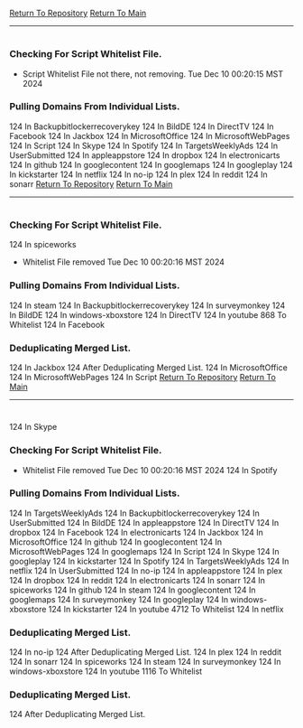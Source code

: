[Return To Repository](https://github.com/DigitalWarrior/piholeparser/)
[Return To Main](https://github.com/DigitalWarrior/piholeparser/blob/master/RecentRunLogs/Mainlog.md)
____________________________________
# 
### Checking For Script Whitelist File.
* Script Whitelist File not there, not removing. Tue Dec 10 00:20:15 MST 2024
### Pulling Domains From Individual Lists.
124 In Backupbitlockerrecoverykey
124 In BildDE
124 In DirectTV
124 In Facebook
124 In Jackbox
124 In MicrosoftOffice
124 In MicrosoftWebPages
124 In Script
124 In Skype
124 In Spotify
124 In TargetsWeeklyAds
124 In UserSubmitted
124 In appleappstore
124 In dropbox
124 In electronicarts
124 In github
124 In googlecontent
124 In googlemaps
124 In googleplay
124 In kickstarter
124 In netflix
124 In no-ip
124 In plex
124 In reddit
124 In sonarr
[Return To Repository](https://github.com/DigitalWarrior/piholeparser/)
[Return To Main](https://github.com/DigitalWarrior/piholeparser/blob/master/RecentRunLogs/Mainlog.md)
____________________________________
# 
### Checking For Script Whitelist File.
124 In spiceworks
* Whitelist File removed Tue Dec 10 00:20:16 MST 2024
### Pulling Domains From Individual Lists.
124 In steam
124 In Backupbitlockerrecoverykey
124 In surveymonkey
124 In BildDE
124 In windows-xboxstore
124 In DirectTV
124 In youtube
868 To Whitelist
124 In Facebook
### Deduplicating Merged List.
124 In Jackbox
124 After Deduplicating Merged List.
124 In MicrosoftOffice
124 In MicrosoftWebPages
124 In Script
[Return To Repository](https://github.com/DigitalWarrior/piholeparser/)
[Return To Main](https://github.com/DigitalWarrior/piholeparser/blob/master/RecentRunLogs/Mainlog.md)
____________________________________
# 
124 In Skype
### Checking For Script Whitelist File.
* Whitelist File removed Tue Dec 10 00:20:16 MST 2024
124 In Spotify
### Pulling Domains From Individual Lists.
124 In TargetsWeeklyAds
124 In Backupbitlockerrecoverykey
124 In UserSubmitted
124 In BildDE
124 In appleappstore
124 In DirectTV
124 In dropbox
124 In Facebook
124 In electronicarts
124 In Jackbox
124 In MicrosoftOffice
124 In github
124 In googlecontent
124 In MicrosoftWebPages
124 In googlemaps
124 In Script
124 In Skype
124 In googleplay
124 In kickstarter
124 In Spotify
124 In TargetsWeeklyAds
124 In netflix
124 In UserSubmitted
124 In no-ip
124 In appleappstore
124 In plex
124 In dropbox
124 In reddit
124 In electronicarts
124 In sonarr
124 In spiceworks
124 In github
124 In steam
124 In googlecontent
124 In googlemaps
124 In surveymonkey
124 In googleplay
124 In windows-xboxstore
124 In kickstarter
124 In youtube
4712 To Whitelist
124 In netflix
### Deduplicating Merged List.
124 In no-ip
124 After Deduplicating Merged List.
124 In plex
124 In reddit
124 In sonarr
124 In spiceworks
124 In steam
124 In surveymonkey
124 In windows-xboxstore
124 In youtube
1116 To Whitelist
### Deduplicating Merged List.
124 After Deduplicating Merged List.
